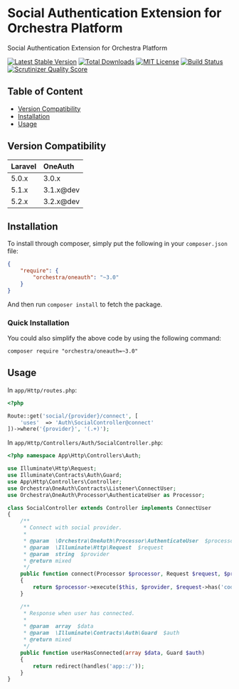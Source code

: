 Social Authentication Extension for Orchestra Platform
==============

Social Authentication Extension for Orchestra Platform

[![Latest Stable Version](https://img.shields.io/github/release/orchestral/oneauth.svg?style=flat)](https://packagist.org/packages/orchestra/oneauth)
[![Total Downloads](https://img.shields.io/packagist/dt/orchestra/oneauth.svg?style=flat)](https://packagist.org/packages/orchestra/oneauth)
[![MIT License](https://img.shields.io/packagist/l/orchestra/oneauth.svg?style=flat)](https://packagist.org/packages/orchestra/oneauth)
[![Build Status](https://img.shields.io/travis/orchestral/oneauth/master.svg?style=flat)](https://travis-ci.org/orchestral/oneauth)
[![Scrutinizer Quality Score](https://img.shields.io/scrutinizer/g/orchestral/oneauth/master.svg?style=flat)](https://scrutinizer-ci.com/g/orchestral/oneauth/)

## Table of Content

* [Version Compatibility](#compatibility)
* [Installation](#installation)
* [Usage](#usage)

## Version Compatibility

Laravel  | OneAuth
:--------|:---------
 5.0.x   | 3.0.x
 5.1.x   | 3.1.x@dev
 5.2.x   | 3.2.x@dev

## Installation

To install through composer, simply put the following in your `composer.json` file:

```json
{
	"require": {
		"orchestra/oneauth": "~3.0"
	}
}
```

And then run `composer install` to fetch the package.

### Quick Installation

You could also simplify the above code by using the following command:

    composer require "orchestra/oneauth=~3.0"

## Usage

In `app/Http/routes.php`:

```php
<?php

Route::get('social/{provider}/connect', [
    'uses'  => 'Auth\SocialController@connect'
])->where('{provider}', '(.+)');
```

In `app/Http/Controllers/Auth/SocialController.php`:

```php
<?php namespace App\Http\Controllers\Auth;

use Illuminate\Http\Request;
use Illuminate\Contracts\Auth\Guard;
use App\Http\Controllers\Controller;
use Orchestra\OneAuth\Contracts\Listener\ConnectUser;
use Orchestra\OneAuth\Processor\AuthenticateUser as Processor;

class SocialController extends Controller implements ConnectUser
{
    /**
     * Connect with social provider.
     *
     * @param  \Orchestra\OneAuth\Processor\AuthenticateUser  $processor
     * @param  \Illuminate\Http\Request  $request
     * @param  string  $provider
     * @return mixed
     */
    public function connect(Processor $processor, Request $request, $provider = 'facebook')
    {
        return $processor->execute($this, $provider, $request->has('code'));
    }

    /**
     * Response when user has connected.
     *
     * @param  array  $data
     * @param  \Illuminate\Contracts\Auth\Guard  $auth
     * @return mixed
     */
    public function userHasConnected(array $data, Guard $auth)
    {
        return redirect(handles('app::/'));
    }
}
```
